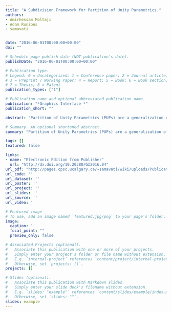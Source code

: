 ```yaml
---
title: "A Subdivision Framework for Partition of Unity Parametrics."
authors:
- Amirhessam Moltaji
- Adam Runions
- samavati


date: "2016-06-01T00:00:00+00:00"
doi: ""

# Schedule page publish date (NOT publication's date).
publishDate: "2016-06-01T00:00:00+00:00"

# Publication type.
# Legend: 0 = Uncategorized; 1 = Conference paper; 2 = Journal article;
# 3 = Preprint / Working Paper; 4 = Report; 5 = Book; 6 = Book section;
# 7 = Thesis; 8 = Patent
publication_types: ["1"]

# Publication name and optional abbreviated publication name.
publication: "*Graphics Interface *"
publication_short: ""

abstract: "Partition of Unity Parametrics (PUPs) are a generalization of NURBS that allow us to use arbitrary basis functions for modeling parametric curves and surfaces. One interesting problem is finding subdivision schemes for this recently developed and flexible class of parametrics. In this paper, we introduce a systematic approach for determining uniform subdivision of PUPs curves and tensorproduct surfaces. Our approach formulates PUPs subdivision as a least squares problem, which enables us to find exact subdivision filters for refinable basis functions and optimal approximate schemes for irrefinable ones. To illustrate this approach, we provide sample subdivision schemes with different properties, which are further demonstrated by presenting various examples."

# Summary. An optional shortened abstract.
summary: "Partition of Unity Parametrics (PUPs) are a generalization of NURBS that allow us to use arbitrary basis functions for modeling parametric curves and surfaces. One interesting problem is finding subdivision schemes for this recently developed and flexible class of parametrics. In this paper, we introduce a systematic approach for determining uniform subdivision of PUPs curves and tensorproduct surfaces. Our approach formulates PUPs subdivision as a least squares problem, which enables us to find..."

tags: []
featured: false

links:
- name: "Electronic Edition from Publisher"
  url: "http://dx.doi.org/10.20380/GI2016.04"
url_pdf: "http://pages.cpsc.ucalgary.ca/~samavati/wiki/uploads/Publications/pdfs/sfpup-gi2016-moltaji.pdf"
url_code: ''
url_dataset: ''
url_poster: ''
url_project: ''
url_slides: ''
url_source: ''
url_video: ''

# Featured image
# To use, add an image named `featured.jpg/png` to your page's folder. 
image:
  caption: ''
  focal_point: ""
  preview_only: false

# Associated Projects (optional).
#   Associate this publication with one or more of your projects.
#   Simply enter your project's folder or file name without extension.
#   E.g. `internal-project` references `content/project/internal-project/index.md`.
#   Otherwise, set `projects: []`.
projects: []

# Slides (optional).
#   Associate this publication with Markdown slides.
#   Simply enter your slide deck's filename without extension.
#   E.g. `slides: "example"` references `content/slides/example/index.md`.
#   Otherwise, set `slides: ""`.
slides: example
---
```

